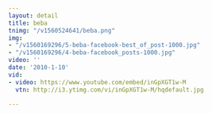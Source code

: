 ```yaml
---
layout: detail
title: beba
tnimg: "/v1560524641/beba.png"
img:
- "/v1560169296/5-beba-facebook-best_of_post-1000.jpg"
- "/v1560169296/4-beba-facebook_posts-1000.jpg"
video: ''
date: '2010-1-10'
vid:
- video: https://www.youtube.com/embed/inGpXGT1w-M
  vtn: http://i3.ytimg.com/vi/inGpXGT1w-M/hqdefault.jpg

---
```

